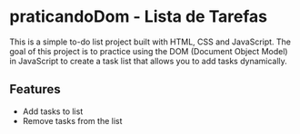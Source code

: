 # praticandoDom - Lista de Tarefas 

This is a simple to-do list project built with HTML, CSS and JavaScript. The goal of this project is to practice using the DOM (Document Object Model) in JavaScript to create a task list that allows you to add tasks dynamically.

## Features

- Add tasks to list
- Remove tasks from the list
